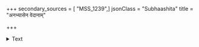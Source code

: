 +++
secondary_sources = [ "MSS_1239",]
jsonClass = "Subhaashita"
title = "अनभ्यासेन वेदानाम्"

+++

<details><summary>Text</summary>

अनभ्यासेन वेदानाम् आचारस्य च वर्जनात्।  
आलस्यादन्नदोषाच्च मृत्युर्विप्रान् जिघांसति॥
</details>
